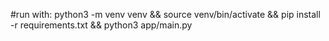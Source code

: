 #run with: python3 -m venv venv && source venv/bin/activate && pip install -r requirements.txt && python3 app/main.py